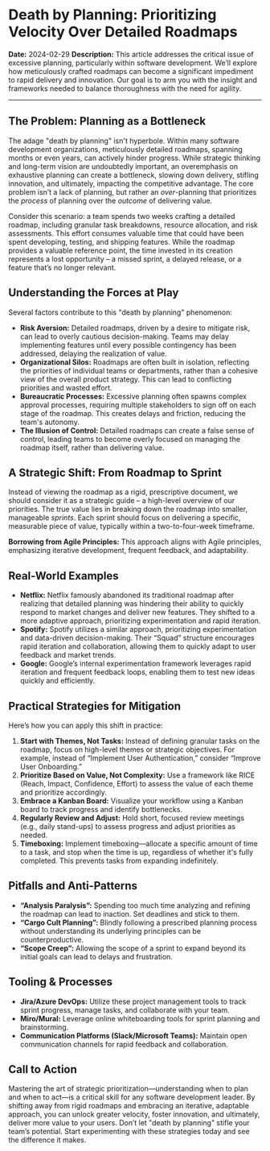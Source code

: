 # Death by Planning: Prioritizing Velocity Over Detailed Roadmaps

**Date:** 2024-02-29
**Description:** This article addresses the critical issue of excessive planning, particularly within software development. We’ll explore how meticulously crafted roadmaps can become a significant impediment to rapid delivery and innovation. Our goal is to arm you with the insight and frameworks needed to balance thoroughness with the need for agility.

---

## The Problem: Planning as a Bottleneck

The adage "death by planning" isn't hyperbole. Within many software development organizations, meticulously detailed roadmaps, spanning months or even years, can actively hinder progress. While strategic thinking and long-term vision are undoubtedly important, an overemphasis on exhaustive planning can create a bottleneck, slowing down delivery, stifling innovation, and ultimately, impacting the competitive advantage. The core problem isn’t a lack of planning, but rather an _over_-planning that prioritizes the _process_ of planning over the _outcome_ of delivering value.

Consider this scenario: a team spends two weeks crafting a detailed roadmap, including granular task breakdowns, resource allocation, and risk assessments. This effort consumes valuable time that could have been spent developing, testing, and shipping features. While the roadmap provides a valuable reference point, the time invested in its creation represents a lost opportunity – a missed sprint, a delayed release, or a feature that’s no longer relevant.

## Understanding the Forces at Play

Several factors contribute to this "death by planning" phenomenon:

- **Risk Aversion:** Detailed roadmaps, driven by a desire to mitigate risk, can lead to overly cautious decision-making. Teams may delay implementing features until every possible contingency has been addressed, delaying the realization of value.
- **Organizational Silos:** Roadmaps are often built in isolation, reflecting the priorities of individual teams or departments, rather than a cohesive view of the overall product strategy. This can lead to conflicting priorities and wasted effort.
- **Bureaucratic Processes:** Excessive planning often spawns complex approval processes, requiring multiple stakeholders to sign off on each stage of the roadmap. This creates delays and friction, reducing the team's autonomy.
- **The Illusion of Control:** Detailed roadmaps can create a false sense of control, leading teams to become overly focused on managing the roadmap itself, rather than delivering value.

## A Strategic Shift: From Roadmap to Sprint

Instead of viewing the roadmap as a rigid, prescriptive document, we should consider it as a strategic guide – a high-level overview of our priorities. The true value lies in breaking down the roadmap into smaller, manageable _sprints_. Each sprint should focus on delivering a specific, measurable piece of value, typically within a two-to-four-week timeframe.

**Borrowing from Agile Principles:** This approach aligns with Agile principles, emphasizing iterative development, frequent feedback, and adaptability.

## Real-World Examples

- **Netflix:** Netflix famously abandoned its traditional roadmap after realizing that detailed planning was hindering their ability to quickly respond to market changes and deliver new features. They shifted to a more adaptive approach, prioritizing experimentation and rapid iteration.
- **Spotify:** Spotify utilizes a similar approach, prioritizing experimentation and data-driven decision-making. Their “Squad” structure encourages rapid iteration and collaboration, allowing them to quickly adapt to user feedback and market trends.
- **Google:** Google’s internal experimentation framework leverages rapid iteration and frequent feedback loops, enabling them to test new ideas quickly and efficiently.

## Practical Strategies for Mitigation

Here’s how you can apply this shift in practice:

1.  **Start with Themes, Not Tasks:** Instead of defining granular tasks on the roadmap, focus on high-level themes or strategic objectives. For example, instead of “Implement User Authentication,” consider “Improve User Onboarding.”
2.  **Prioritize Based on Value, Not Complexity:** Use a framework like RICE (Reach, Impact, Confidence, Effort) to assess the value of each theme and prioritize accordingly.
3.  **Embrace a Kanban Board:** Visualize your workflow using a Kanban board to track progress and identify bottlenecks.
4.  **Regularly Review and Adjust:** Hold short, focused review meetings (e.g., daily stand-ups) to assess progress and adjust priorities as needed.
5.  **Timeboxing:** Implement timeboxing—allocate a specific amount of time to a task, and stop when the time is up, regardless of whether it's fully completed. This prevents tasks from expanding indefinitely.

## Pitfalls and Anti-Patterns

- **“Analysis Paralysis”:** Spending too much time analyzing and refining the roadmap can lead to inaction. Set deadlines and stick to them.
- **“Cargo Cult Planning”:** Blindly following a prescribed planning process without understanding its underlying principles can be counterproductive.
- **“Scope Creep”:** Allowing the scope of a sprint to expand beyond its initial goals can lead to delays and frustration.

## Tooling & Processes

- **Jira/Azure DevOps:** Utilize these project management tools to track sprint progress, manage tasks, and collaborate with your team.
- **Miro/Mural:** Leverage online whiteboarding tools for sprint planning and brainstorming.
- **Communication Platforms (Slack/Microsoft Teams):** Maintain open communication channels for rapid feedback and collaboration.

## Call to Action

Mastering the art of strategic prioritization—understanding when to plan and when to act—is a critical skill for any software development leader. By shifting away from rigid roadmaps and embracing an iterative, adaptable approach, you can unlock greater velocity, foster innovation, and ultimately, deliver more value to your users. Don’t let "death by planning" stifle your team’s potential. Start experimenting with these strategies today and see the difference it makes.

